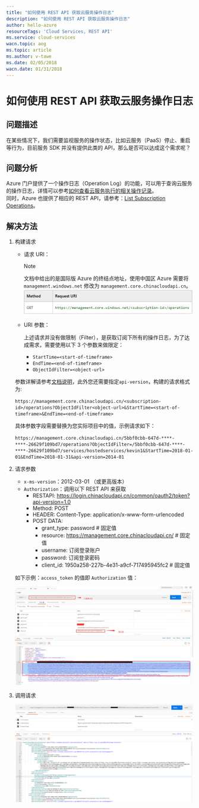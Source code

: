 ```yaml
---
title: "如何使用 REST API 获取云服务操作日志"
description: "如何使用 REST API 获取云服务操作日志"
author: hello-azure
resourceTags: 'Cloud Services, REST API'
ms.service: cloud-services
wacn.topic: aog
ms.topic: article
ms.author: v-tawe
ms.date: 02/05/2018
wacn.date: 01/31/2018
---
```


# 如何使用 REST API 获取云服务操作日志

## 问题描述

在某些情况下，我们需要监视服务的操作状态，比如云服务（PaaS）停止、重启等行为，目前服务 SDK 并没有提供此类的 API，那么是否可以达成这个需求呢？

## 问题分析

Azure 门户提供了一个操作日志（Operation Log）的功能，可以用于查询云服务的操作日志，详情可以参考[如何查看云服务执行的相关操作记录](/articles/azure-operations-guide/others/aog-management-portal-how-to-see-operation-log)。<br>
同时，Azure 也提供了相应的 REST API，请参考：[List Subscription Operations](https://msdn.microsoft.com/en-us/library/azure/gg715318.aspx)。

## 解决方法

1. 构建请求

    - 请求 URI：

        > [!NOTE]
        > 文档中给出的是国际版 Azure 的终结点地址，使用中国区 Azure 需要将 `management.windows.net` 修改为 `management.core.chinacloudapi.cn`。
        ![01](media/aog-cloud-services-howto-get-operation-log-via-rest-api/01.png)

    - URI 参数：

        上述请求并没有做限制（Filter），是获取订阅下所有的操作日志，为了达成需求，需要使用以下 3 个参数来做限定：

        - `StartTime=<start-of-timeframe>`
        - `EndTime=<end-of-timeframe>`
        - `ObjectIdFilter=<object-url>`

	参数详解请参考[文档说明](https://msdn.microsoft.com/en-us/library/azure/gg715318.aspx)，此外您还需要指定`api-version`，构建的请求格式为:

    `https://management.core.chinacloudapi.cn/<subscription-id>/operations?ObjectIdFilter<object-url>&StartTime=<start-of-timeframe>&EndTime=<end-of-timeframe>`

    具体参数字段需要替换为您实际项目中的值，示例请求如下：

    `https://management.core.chinacloudapi.cn/5bbf0cbb-647d-****-****-26629f109bd7/operations?ObjectIdFilter=/5bbf0cbb-647d-****-****-26629f109bd7/services/hostedservices/kevin1&StartTime=2018-01-01&EndTime=2018-01-31&api-version=2014-01`

2. 请求参数

    - `x-ms-version`：2012-03-01 （或更高版本）
    - `Authorization`：调用以下 REST API 来获取
        - RESTAPI: https://login.chinacloudapi.cn/common/oauth2/token?api-version=1.0 
        - Method: POST
        - HEADER: Content-Type: application/x-www-form-urlencoded
        - POST DATA: 
            - grant_type: password  # 固定值
            - resource: https://management.core.chinacloudapi.cn/  # 固定值
            - username: 订阅登录账户
            - password: 订阅登录密码
            - client_id:  1950a258-227b-4e31-a9cf-717495945fc2  # 固定值

    如下示例：`access_token` 的值即 `Authorization` 值：
    
    ![02](media/aog-cloud-services-howto-get-operation-log-via-rest-api/02.png)

3. 调用请求

    ![03](media/aog-cloud-services-howto-get-operation-log-via-rest-api/03.png)
